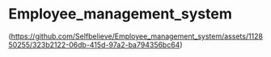 # Employee_management_system
(https://github.com/Selfbelieve/Employee_management_system/assets/112850255/323b2122-06db-415d-97a2-ba794356bc64)

